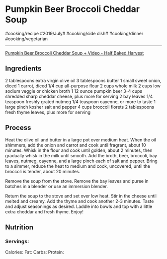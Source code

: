 # Pumpkin Beer Broccoli Cheddar Soup
#cooking/recipe #2019/July# #cooking/side dish# #cooking/dinner #cooking/vegetarian
- - - -
[Pumpkin Beer Broccoli Cheddar Soup + Video - Half Baked Harvest](https://www.halfbakedharvest.com/pumpkin-beer-broccoli-cheddar-soup/)

## Ingredients
2 tablespoons extra virgin olive oil
3 tablespoons butter
1 small sweet onion, diced
1 carrot, diced
1/4 cup all-purpose flour
2 cups whole milk
2 cups low sodium veggie or chicken broth
1 12 ounce pumpkin beer
3-4 cups shredded sharp cheddar cheese, plus more for serving
2 bay leaves
1/4 teaspoon freshly grated nutmeg
1/4 teaspoon cayenne, or more to taste
1 large pinch kosher salt and pepper
4 cups broccoli florets
2 tablespoons fresh thyme leaves, plus more for serving

## Process
Heat the olive oil and butter in a large pot over medium heat. When the oil shimmers, add the onion and carrot and cook until fragrant, about 10 minutes. Whisk in the flour and cook until golden, about 2 minutes, then gradually whisk in the milk until smooth. Add the broth, beer, broccoli, bay leaves, nutmeg, cayenne, and a large pinch each of salt and pepper. Bring to a simmer, reduce the heat to medium and cook, uncovered, until the broccoli is tender, about 20 minutes. 

Remove the soup from the stove. Remove the bay leaves and puree in batches in a blender or use an immersion blender. 

Return the soup to the stove and set over low heat. Stir in the cheese until melted and creamy. Add the thyme and cook another 2-3 minutes. Taste and adjust seasonings as desired. Laddle into bowls and top with a little extra cheddar and fresh thyme. Enjoy!

## Nutrition
### Servings:
Calories: 
Fat: 
Carbs: 
Protein: 